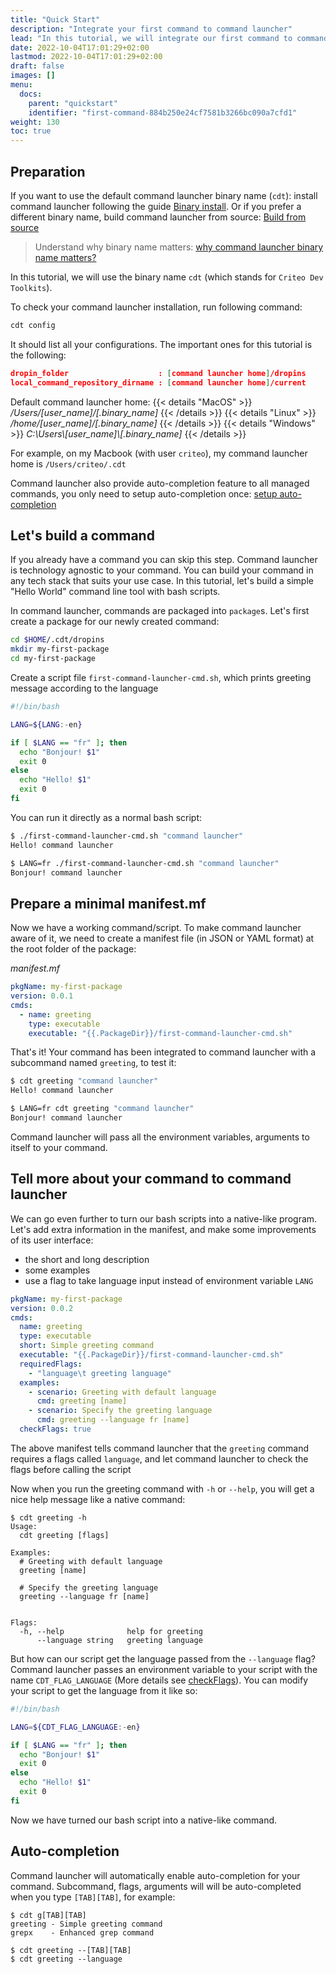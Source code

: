```yaml
---
title: "Quick Start"
description: "Integrate your first command to command launcher"
lead: "In this tutorial, we will integrate our first command to command launcher"
date: 2022-10-04T17:01:29+02:00
lastmod: 2022-10-04T17:01:29+02:00
draft: false
images: []
menu:
  docs:
    parent: "quickstart"
    identifier: "first-command-884b250e24cf7581b3266bc090a7cfd1"
weight: 130
toc: true
---
```


## Preparation

If you want to use the default command launcher binary name (`cdt`): install command launcher following the guide [Binary install](../binary-install). Or if you prefer a different binary name, build command launcher from source: [Build from source](../build-from-source)

> Understand why binary name matters: [why command launcher binary name matters?](../build-from-source/#why-does-the-binary-name-matter)

In this tutorial, we will use the binary name `cdt` (which stands for `Criteo Dev Toolkits`).

To check your command launcher installation, run following command:

```bash
cdt config
```

It should list all your configurations. The important ones for this tutorial is the following:

```json
dropin_folder                    : [command launcher home]/dropins
local_command_repository_dirname : [command launcher home]/current
```

Default command launcher home:
{{< details "MacOS" >}}
_/Users/[user_name]/[.binary_name]_
{{< /details >}}
{{< details "Linux" >}}
_/home/[user_name]/[.binary_name]_
{{< /details >}}
{{< details "Windows" >}}
_C:\Users\\[user_name]\\[.binary_name]_
{{< /details >}}

For example, on my Macbook (with user `criteo`), my command launcher home is `/Users/criteo/.cdt`

Command launcher also provide auto-completion feature to all managed commands, you only need to setup auto-completion once: [setup auto-completion](../binary-install/#setup-auto-completion)

## Let's build a command

If you already have a command you can skip this step. Command launcher is technology agnostic to your command. You can build your command in any tech stack that suits your use case. In this tutorial, let's build a simple "Hello World" command line tool with bash scripts.

In command launcher, commands are packaged into `package`s. Let's first create a package for our newly created command:

```bash
cd $HOME/.cdt/dropins
mkdir my-first-package
cd my-first-package
```

Create a script file `first-command-launcher-cmd.sh`, which prints greeting message according to the language

```bash
#!/bin/bash

LANG=${LANG:-en}

if [ $LANG == "fr" ]; then
  echo "Bonjour! $1"
  exit 0
else
  echo "Hello! $1"
  exit 0
fi
```

You can run it directly as a normal bash script:

```bash
$ ./first-command-launcher-cmd.sh "command launcher"
Hello! command launcher

$ LANG=fr ./first-command-launcher-cmd.sh "command launcher"
Bonjour! command launcher
```

## Prepare a minimal manifest.mf

Now we have a working command/script. To make command launcher aware of it, we need to create a manifest file (in JSON or YAML format) at the root folder of the package:

_manifest.mf_

```yaml
pkgName: my-first-package
version: 0.0.1
cmds:
  - name: greeting
    type: executable
    executable: "{{.PackageDir}}/first-command-launcher-cmd.sh"
```

That's it! Your command has been integrated to command launcher with a subcommand named `greeting`, to test it:

```bash
$ cdt greeting "command launcher"
Hello! command launcher

$ LANG=fr cdt greeting "command launcher"
Bonjour! command launcher
```

Command launcher will pass all the environment variables, arguments to itself to your command.

## Tell more about your command to command launcher

We can go even further to turn our bash scripts into a native-like program. Let's add extra information in the manifest, and make some improvements of its user interface:

- the short and long description
- some examples
- use a flag to take language input instead of environment variable `LANG`

```yaml
pkgName: my-first-package
version: 0.0.2
cmds:
  name: greeting
  type: executable
  short: Simple greeting command
  executable: "{{.PackageDir}}/first-command-launcher-cmd.sh"
  requiredFlags:
    - "language\t greeting language"
  examples:
    - scenario: Greeting with default language
      cmd: greeting [name]
    - scenario: Specify the greeting language
      cmd: greeting --language fr [name]
  checkFlags: true
```

The above manifest tells command launcher that the `greeting` command requires a flags called `language`, and let command launcher to check the flags before calling the script

Now when you run the greeting command with `-h` or `--help`, you will get a nice help message like a native command:

```shell
$ cdt greeting -h
Usage:
  cdt greeting [flags]

Examples:
  # Greeting with default language
  greeting [name]

  # Specify the greeting language
  greeting --language fr [name]


Flags:
  -h, --help              help for greeting
      --language string   greeting language
```

But how can our script get the language passed from the `--language` flag? Command launcher passes an environment variable to your script with the name `CDT_FLAG_LANGUAGE` (More details see [checkFlags](../../overview/manifest/#checkflags)). You can modify your script to get the language from it like so:

```bash
#!/bin/bash

LANG=${CDT_FLAG_LANGUAGE:-en}

if [ $LANG == "fr" ]; then
  echo "Bonjour! $1"
  exit 0
else
  echo "Hello! $1"
  exit 0
fi
```

Now we have turned our bash script into a native-like command.

## Auto-completion

Command launcher will automatically enable auto-completion for your command. Subcommand, flags, arguments will will be auto-completed when you type `[TAB][TAB]`, for example:

```shell
$ cdt g[TAB][TAB]
greeting - Simple greeting command
grepx    - Enhanced grep command

$ cdt greeting --[TAB][TAB]
$ cdt greeting --language
```
